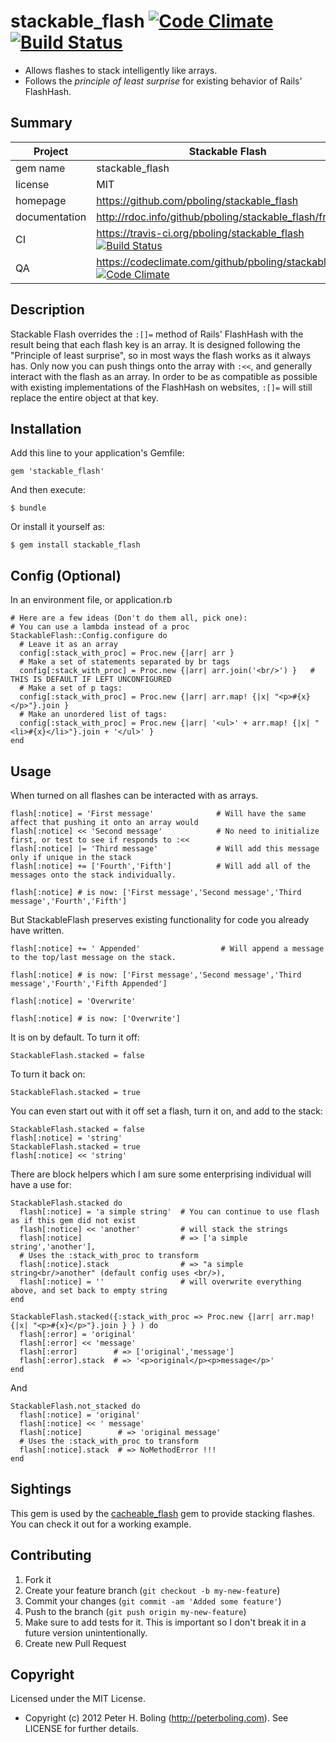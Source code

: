 stackable_flash [![Code Climate](https://codeclimate.com/badge.png)](https://codeclimate.com/github/pboling/stackable_flash) [![Build Status](https://secure.travis-ci.org/pboling/stackable_flash.png?branch=master)](https://travis-ci.org/pboling/stackable_flash)
===============

* Allows flashes to stack intelligently like arrays.
* Follows the *principle of least surprise* for existing behavior of Rails' FlashHash.

## Summary

| Project         |  Stackable Flash  |
|---------------- | ----------------- |
| gem name        |  stackable_flash  |
| license         |  MIT              |
| homepage        |  https://github.com/pboling/stackable_flash |
| documentation   |  http://rdoc.info/github/pboling/stackable_flash/frames |
| CI              |  https://travis-ci.org/pboling/stackable_flash [![Build Status](https://secure.travis-ci.org/pboling/stackable_flash.png?branch=master)](https://travis-ci.org/pboling/stackable_flash) |
| QA              |  https://codeclimate.com/github/pboling/stackable_flash [![Code Climate](https://codeclimate.com/badge.png)](https://codeclimate.com/github/pboling/stackable_flash) |

## Description

Stackable Flash overrides the `:[]=` method of Rails' FlashHash with the result being that each flash key is an array.
It is designed following the "Principle of least surprise", so in most ways the flash works as it always has.
Only now you can push things onto the array with `:<<`, and generally interact with the flash as an array.
In order to be as compatible as possible with existing implementations of the FlashHash on websites, `:[]=` will still
replace the entire object at that key.

## Installation

Add this line to your application's Gemfile:

    gem 'stackable_flash'

And then execute:

    $ bundle

Or install it yourself as:

    $ gem install stackable_flash

## Config (Optional)

In an environment file, or application.rb

    # Here are a few ideas (Don't do them all, pick one):
    # You can use a lambda instead of a proc
    StackableFlash::Config.configure do
      # Leave it as an array
      config[:stack_with_proc] = Proc.new {|arr| arr }
      # Make a set of statements separated by br tags
      config[:stack_with_proc] = Proc.new {|arr| arr.join('<br/>') }   # THIS IS DEFAULT IF LEFT UNCONFIGURED
      # Make a set of p tags:
      config[:stack_with_proc] = Proc.new {|arr| arr.map! {|x| "<p>#{x}</p>"}.join }
      # Make an unordered list of tags:
      config[:stack_with_proc] = Proc.new {|arr| '<ul>' + arr.map! {|x| "<li>#{x}</li>"}.join + '</ul>' }
    end

## Usage

When turned on all flashes can be interacted with as arrays.

    flash[:notice] = 'First message'              # Will have the same affect that pushing it onto an array would
    flash[:notice] << 'Second message'            # No need to initialize first, or test to see if responds to :<<
    flash[:notice] |= 'Third message'             # Will add this message only if unique in the stack
    flash[:notice] += ['Fourth','Fifth']          # Will add all of the messages onto the stack individually.

    flash[:notice] # is now: ['First message','Second message','Third message','Fourth','Fifth']

But StackableFlash preserves existing functionality for code you already have written.

    flash[:notice] += ' Appended'                  # Will append a message to the top/last message on the stack.

    flash[:notice] # is now: ['First message','Second message','Third message','Fourth','Fifth Appended']

    flash[:notice] = 'Overwrite'

    flash[:notice] # is now: ['Overwrite']

It is on by default.  To turn it off:

    StackableFlash.stacked = false

To turn it back on:

    StackableFlash.stacked = true

You can even start out with it off set a flash, turn it on, and add to the stack:

    StackableFlash.stacked = false
    flash[:notice] = 'string'
    StackableFlash.stacked = true
    flash[:notice] << 'string'

There are block helpers which I am sure some enterprising individual will have a use for:

    StackableFlash.stacked do
      flash[:notice] = 'a simple string'  # You can continue to use flash as if this gem did not exist
      flash[:notice] << 'another'         # will stack the strings
      flash[:notice]                      # => ['a simple string','another'],
      # Uses the :stack_with_proc to transform
      flash[:notice].stack                # => "a simple string<br/>another" (default config uses <br/>),
      flash[:notice] = ''                 # will overwrite everything above, and set back to empty string
    end

    StackableFlash.stacked({:stack_with_proc => Proc.new {|arr| arr.map! {|x| "<p>#{x}</p>"}.join } } ) do
      flash[:error] = 'original'
      flash[:error] << 'message'
      flash[:error]        # => ['original','message']
      flash[:error].stack  # => '<p>original</p><p>message</p>'
    end

And

    StackableFlash.not_stacked do
      flash[:notice] = 'original'
      flash[:notice] << ' message'
      flash[:notice]        # => 'original message'
      # Uses the :stack_with_proc to transform
      flash[:notice].stack  # => NoMethodError !!!
    end

## Sightings

This gem is used by the [cacheable_flash](https://github.com/pboling/cacheable-flash) gem to provide stacking flashes.
You can check it out for a working example.

## Contributing

1. Fork it
2. Create your feature branch (`git checkout -b my-new-feature`)
3. Commit your changes (`git commit -am 'Added some feature'`)
4. Push to the branch (`git push origin my-new-feature`)
5. Make sure to add tests for it. This is important so I don't break it in a future version unintentionally.
6. Create new Pull Request

## Copyright

Licensed under the MIT License.

* Copyright (c) 2012 Peter H. Boling (http://peterboling.com). See LICENSE for further details.
